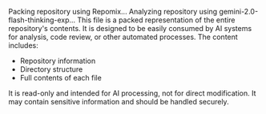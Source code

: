 Packing repository using Repomix...
Analyzing repository using gemini-2.0-flash-thinking-exp...
This file is a packed representation of the entire repository's contents.
It is designed to be easily consumed by AI systems for analysis, code review,
or other automated processes. The content includes:
- Repository information
- Directory structure
- Full contents of each file

It is read-only and intended for AI processing, not for direct modification.
It may contain sensitive information and should be handled securely.